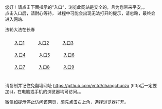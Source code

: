您好！请点击下面指示的“入口”，浏览此网站是安全的，且为您带来平安。。 <br/>
点击入口后，请耐心等待， 过程中可能会出现无法打开的提示，请忽略，最终会进入网站. </br>

法轮大法在长春<br/>
<div style="padding:10px"><a style="margin:20px" target="_blank" href="https://d11thu0wfkxk9r.cloudfront.net/2Qpsp?mfzwlr" id="ccLink1" rel="nofollow">入口1</a> <a target="_blank" style="margin:20px" href="https://d1fjwnri1lefys.cloudfront.net/2Qpsp?zjmtanml" id="ccLink2" rel="nofollow">入口2</a> <a style="margin:20px" target="_blank" href="https://d3sehwv5v2ces5.cloudfront.net/2Qpsp?tsukn" id="ccLink3" rel="nofollow">入口3</a></div>

<div style="padding:10px" ><a style="margin:20px" target="_blank" href="https://d11thu0wfkxk9r.cloudfront.net/2Qpsp?mfzwlr" id="ccLink4" rel="nofollow">入口4</a> <a style="margin:20px" href="https://d1fjwnri1lefys.cloudfront.net/2Qpsp?zjmtanml" target="_blank" id="ccLink5" rel="nofollow">入口5</a> <a style="margin:20px" href="https://d3sehwv5v2ces5.cloudfront.net/2Qpsp?tsukn" target="_blank" id="ccLink6" rel="nofollow">入口6</a></div>

<div style="padding:10px"><a style="margin:20px" target="_blank" href="https://d11thu0wfkxk9r.cloudfront.net/2Qpsp?mfzwlr" id="ccLink7" rel="nofollow">入口7</a> <a style="margin:20px" href="https://d1fjwnri1lefys.cloudfront.net/2Qpsp?zjmtanml" target="_blank" id="ccLink8" rel="nofollow">入口8</a> <a style="margin:20px" target="_blank" href="https://d3sehwv5v2ces5.cloudfront.net/2Qpsp?tsukn" id="ccLink9" rel="nofollow">入口9</a></div>

<br/>



请复制并记住免翻墙网址 https://github.com/yntd/changchunzx (http后一定要加s)，在电脑或手机的浏览器均可访问。。<br/>

微信如提示停止访问该网页，须先点击右上角，选择浏览器打开。
